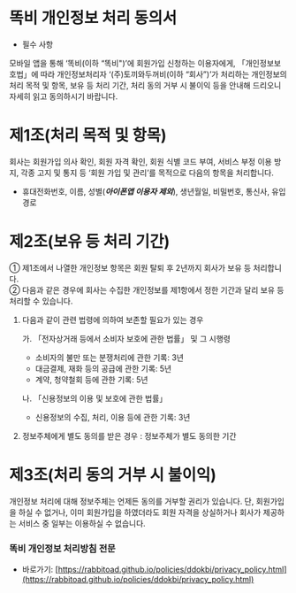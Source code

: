 똑비 개인정보 처리 동의서
=============
- 필수 사항

모바일 앱을 통해 ‘똑비(이하 “똑비")’에 회원가입 신청하는 이용자에게, 「개인정보보호법」에 따라 개인정보처리자 ‘(주)토끼와두꺼비(이하 “회사”)’가 처리하는 개인정보의 처리 목적 및 항목, 보유 등 처리 기간, 처리 동의 거부 시 불이익 등을 안내해 드리오니 자세히 읽고 동의하시기 바랍니다.

# 제1조(처리 목적 및 항목)
회사는 회원가입 의사 확인, 회원 자격 확인, 회원 식별 코드 부여, 서비스 부정 이용 방지, 각종 고지 및 통지 등 ‘회원 가입 및 관리’를 목적으로 다음의 항목을 처리합니다.
- 휴대전화번호, 이름, 성별(***아이폰앱 이용자 제외***), 생년월일, 비밀번호, 통신사, 유입경로

# 제2조(보유 등 처리 기간)
① 제1조에서 나열한 개인정보 항목은 회원 탈퇴 후 2년까지 회사가 보유 등 처리합니다.  
② 다음과 같은 경우에 회사는 수집한 개인정보를 제1항에서 정한 기간과 달리 보유 등 처리할 수 있습니다.
1. 다음과 같이 관련 법령에 의하여 보존할 필요가 있는 경우  

    가. 「전자상거래 등에서 소비자 보호에 관한 법률」 및 그 시행령
    - 소비자의 불만 또는 분쟁처리에 관한 기록: 3년
    - 대금결제, 재화 등의 공급에 관한 기록: 5년
    - 계약, 청약철회 등에 관한 기록: 5년
    
    나. 「신용정보의 이용 및 보호에 관한 법률」
    - 신용정보의 수집, 처리, 이용 등에 관한 기록: 3년
2. 정보주체에게 별도 동의를 받은 경우 : 정보주체가 별도 동의한 기간

# 제3조(처리 동의 거부 시 불이익)
개인정보 처리에 대해 정보주체는 언제든 동의를 거부할 권리가 있습니다. 단, 회원가입을 하실 수 없거나, 이미 회원가입을 하였더라도 회원 자격을 상실하거나 회사가 제공하는 서비스 중 일부는 이용하실 수 없습니다.

### 똑비 개인정보 처리방침 전문
- 바로가기: [https://rabbitoad.github.io/policies/ddokbi/privacy_policy.html](https://rabbitoad.github.io/policies/ddokbi/privacy_policy.html)